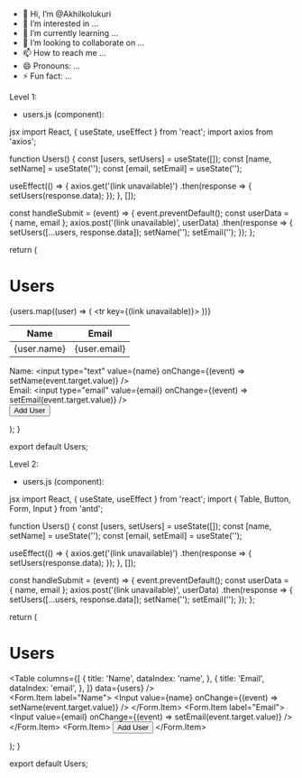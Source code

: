 - 👋 Hi, I’m @Akhilkolukuri
- 👀 I’m interested in ...
- 🌱 I’m currently learning ...
- 💞️ I’m looking to collaborate on ...
- 📫 How to reach me ...
- 😄 Pronouns: ...
- ⚡ Fun fact: ...

<!---
Akhilkolukuri/Akhilkolukuri is a ✨ special ✨ repository because its `README.md` (this file) appears on your GitHub profile.
You can click the Preview link to take a look at your changes.
--->

Level 1:

- users.js (component):

jsx
import React, { useState, useEffect } from 'react';
import axios from 'axios';

function Users() {
  const [users, setUsers] = useState([]);
  const [name, setName] = useState('');
  const [email, setEmail] = useState('');

  useEffect(() => {
    axios.get('(link unavailable)')
      .then(response => {
        setUsers(response.data);
      });
  }, []);

  const handleSubmit = (event) => {
    event.preventDefault();
    const userData = { name, email };
    axios.post('(link unavailable)', userData)
      .then(response => {
        setUsers([...users, response.data]);
        setName('');
        setEmail('');
      });
  };

  return (
    <div>
      <h1>Users</h1>
      <table>
        <thead>
          <tr>
            <th>Name</th>
            <th>Email</th>
          </tr>
        </thead>
        <tbody>
          {users.map((user) => (
            <tr key={(link unavailable)}>
              <td>{user.name}</td>
              <td>{user.email}</td>
            </tr>
          ))}
        </tbody>
      </table>
      <form onSubmit={handleSubmit}>
        <label>
          Name:
          <input type="text" value={name} onChange={(event) => setName(event.target.value)} />
        </label>
        <br />
        <label>
          Email:
          <input type="email" value={email} onChange={(event) => setEmail(event.target.value)} />
        </label>
        <br />
        <button type="submit">Add User</button>
      </form>
    </div>
  );
}

export default Users;


Level 2:

- users.js (component):

jsx
import React, { useState, useEffect } from 'react';
import { Table, Button, Form, Input } from 'antd';

function Users() {
  const [users, setUsers] = useState([]);
  const [name, setName] = useState('');
  const [email, setEmail] = useState('');

  useEffect(() => {
    axios.get('(link unavailable)')
      .then(response => {
        setUsers(response.data);
      });
  }, []);

  const handleSubmit = (event) => {
    event.preventDefault();
    const userData = { name, email };
    axios.post('(link unavailable)', userData)
      .then(response => {
        setUsers([...users, response.data]);
        setName('');
        setEmail('');
      });
  };

  return (
    <div>
      <h1>Users</h1>
      <Table columns={[
        {
          title: 'Name',
          dataIndex: 'name',
        },
        {
          title: 'Email',
          dataIndex: 'email',
        },
      ]} data={users} />
      <Form onSubmit={handleSubmit}>
        <Form.Item label="Name">
          <Input value={name} onChange={(event) => setName(event.target.value)} />
        </Form.Item>
        <Form.Item label="Email">
          <Input value={email} onChange={(event) => setEmail(event.target.value)} />
        </Form.Item>
        <Form.Item>
          <Button type="primary" htmlType="submit">Add User</Button>
        </Form.Item>
      </Form>
    </div>
  );
}

export default Users;


